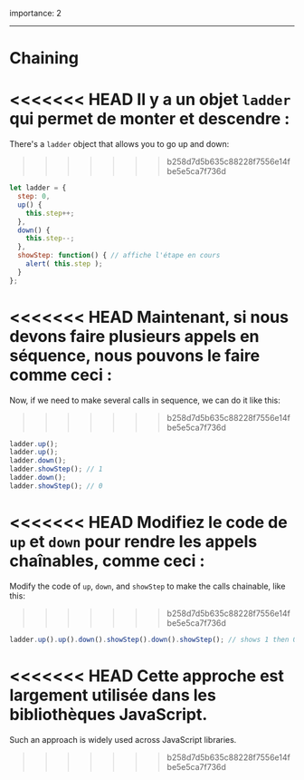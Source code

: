importance: 2

---

# Chaining

<<<<<<< HEAD
Il y a un objet `ladder` qui permet de monter et descendre :
=======
There's a `ladder` object that allows you to go up and down:
>>>>>>> b258d7d5b635c88228f7556e14fbe5e5ca7f736d

```js
let ladder = {
  step: 0,
  up() { 
    this.step++;
  },
  down() { 
    this.step--;
  },
  showStep: function() { // affiche l'étape en cours
    alert( this.step );
  }
};
```

<<<<<<< HEAD
Maintenant, si nous devons faire plusieurs appels en séquence, nous pouvons le faire comme ceci :
=======
Now, if we need to make several calls in sequence, we can do it like this:
>>>>>>> b258d7d5b635c88228f7556e14fbe5e5ca7f736d

```js
ladder.up();
ladder.up();
ladder.down();
ladder.showStep(); // 1
ladder.down();
ladder.showStep(); // 0
```

<<<<<<< HEAD
Modifiez le code de `up` et `down` pour rendre les appels chaînables, comme ceci :
=======
Modify the code of `up`, `down`, and `showStep` to make the calls chainable, like this:
>>>>>>> b258d7d5b635c88228f7556e14fbe5e5ca7f736d

```js
ladder.up().up().down().showStep().down().showStep(); // shows 1 then 0
```

<<<<<<< HEAD
Cette approche est largement utilisée dans les bibliothèques JavaScript.
=======
Such an approach is widely used across JavaScript libraries.
>>>>>>> b258d7d5b635c88228f7556e14fbe5e5ca7f736d
